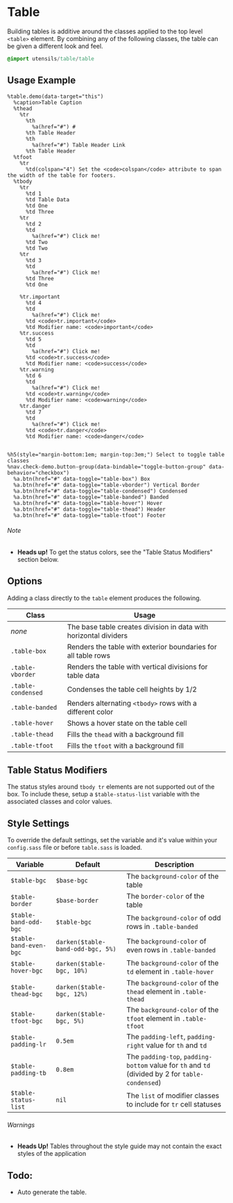 
# Table
Building tables is additive around the classes applied to the top level `<table>` element.
By combining any of the following classes, the table can be given a different look and feel.

```sass
@import utensils/table/table
```

## Usage Example
<!--~ markup/table.html.haml -->
```haml
%table.demo(data-target="this")
  %caption>Table Caption
  %thead
    %tr
      %th
        %a(href="#") #
      %th Table Header
      %th
        %a(href="#") Table Header Link
      %th Table Header
  %tfoot
    %tr
      %td(colspan="4") Set the <code>colspan</code> attribute to span the width of the table for footers.
  %tbody
    %tr
      %td 1
      %td Table Data
      %td One
      %td Three
    %tr
      %td 2
      %td
        %a(href="#") Click me!
      %td Two
      %td Two
    %tr
      %td 3
      %td
        %a(href="#") Click me!
      %td Three
      %td One

    %tr.important
      %td 4
      %td
        %a(href="#") Click me!
      %td <code>tr.important</code>
      %td Modifier name: <code>important</code>
    %tr.success
      %td 5
      %td
        %a(href="#") Click me!
      %td <code>tr.success</code>
      %td Modifier name: <code>success</code>
    %tr.warning
      %td 6
      %td
        %a(href="#") Click me!
      %td <code>tr.warning</code>
      %td Modifier name: <code>warning</code>
    %tr.danger
      %td 7
      %td
        %a(href="#") Click me!
      %td <code>tr.danger</code>
      %td Modifier name: <code>danger</code>


%h5(style="margin-bottom:1em; margin-top:3em;") Select to toggle table classes
%nav.check-demo.button-group(data-bindable="toggle-button-group" data-behavior="checkbox")
  %a.btn(href="#" data-toggle="table-box") Box
  %a.btn(href="#" data-toggle="table-vborder") Vertical Border
  %a.btn(href="#" data-toggle="table-condensed") Condensed
  %a.btn(href="#" data-toggle="table-banded") Banded
  %a.btn(href="#" data-toggle="table-hover") Hover
  %a.btn(href="#" data-toggle="table-thead") Header
  %a.btn(href="#" data-toggle="table-tfoot") Footer
```
<!-- end -->

###### Note
- **Heads up!** To get the status colors, see the "Table Status Modifiers" section below.


## Options
Adding a class directly to the `table` element produces the following.

Class              | Usage
------------------ | ---------------------------
_none_             | The base table creates division in data with horizontal dividers
`.table-box`       | Renders the table with exterior boundaries for all table rows
`.table-vborder`   | Renders the table with vertical divisions for table data
`.table-condensed` | Condenses the table cell heights by 1/2
`.table-banded`    | Renders alternating `<tbody>` rows with a different color
 `.table-hover`    | Shows a hover state on the table cell
`.table-thead`     | Fills the `thead` with a background fill
`.table-tfoot`     | Fills the `tfoot` with a background fill


## Table Status Modifiers
The status styles around `tbody tr` elements are not supported out of
the box. To include these, setup a `$table-status-list` variable with
the associated classes and color values.


## Style Settings
To override the default settings, set the variable and it's value
within your `config.sass` file or before `table.sass` is loaded.

Variable               | Default                           | Description
---------------------- | --------------------------------- | -------------------------------------------
`$table-bgc`           | `$base-bgc`                       | The `background-color` of the table
`$table-border`        | `$base-border`                    | The `border-color` of the table
`$table-band-odd-bgc`  | `$table-bgc`                      | The `background-color` of odd rows in `.table-banded`
`$table-band-even-bgc` | `darken($table-band-odd-bgc, 5%)` | The `background-color` of even rows in `.table-banded`
`$table-hover-bgc`     | `darken($table-bgc, 10%)`         | The `background-color` of the `td` element in `.table-hover`
`$table-thead-bgc`     | `darken($table-bgc, 12%)`         | The `background-color` of the `thead` element in `.table-thead`
`$table-tfoot-bgc`     | `darken($table-bgc, 5%) `         | The `background-color` of the `tfoot` element in `.table-tfoot`
`$table-padding-lr`    | `0.5em`                           | The `padding-left`, `padding-right` value for `th` and `td`
`$table-padding-tb`    | `0.8em`                           | The `padding-top`, `padding-bottom` value for `th` and `td` (divided by 2 for `table-condensed`)
`$table-status-list`   | `nil`                             | The `list` of modifier classes to include for `tr` cell statuses

###### Warnings
- **Heads Up!** Tables throughout the style guide may not contain the exact styles of the application

## Todo:
- Auto generate the table.

